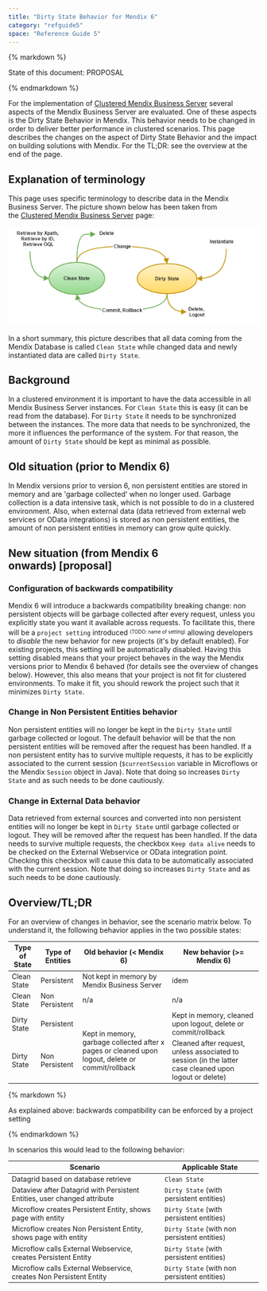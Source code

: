 ```yaml
---
title: "Dirty State Behavior for Mendix 6"
category: "refguide5"
space: "Reference Guide 5"
---
```

<div class="alert alert-info">{% markdown %}

State of this document: PROPOSAL

{% endmarkdown %}</div>

For the implementation of [Clustered Mendix Business Server](Clustered+Mendix+Business+Server) several aspects of the Mendix Business Server are evaluated. One of these aspects is the Dirty State Behavior in Mendix. This behavior needs to be changed in order to deliver better performance in clustered scenarios. This page describes the changes on the aspect of Dirty State Behavior and the impact on building solutions with Mendix. For the TL;DR: see the overview at the end of the page.

## Explanation of terminology

This page uses specific terminology to describe data in the Mendix Business Server. The picture shown below has been taken from the [Clustered Mendix Business Server](Clustered+Mendix+Business+Server) page:

![](attachments/16056891/16285792.png?effects=border-simple,shadow-kn)

In a short summary, this picture describes that all data coming from the Mendix Database is called `Clean State` while changed data and newly instantiated data are called `Dirty State`. 

## Background

In a clustered environment it is important to have the data accessible in all Mendix Business Server instances. For `Clean State` this is easy (it can be read from the database). For `Dirty State` it needs to be synchronized between the instances. The more data that needs to be synchronized, the more it influences the performance of the system. For that reason, the amount of `Dirty State` should be kept as minimal as possible.

## Old situation (prior to Mendix 6)

In Mendix versions prior to version 6, non persistent entities are stored in memory and are 'garbage collected' when no longer used. Garbage collection is a data intensive task, which is not possible to do in a clustered environment. Also, when external data (data retrieved from external web services or OData integrations) is stored as non persistent entities, the amount of non persistent entities in memory can grow quite quickly.

## New situation (from Mendix 6 onwards) [proposal]

### Configuration of backwards compatibility

Mendix 6 will introduce a backwards compatibility breaking change: non persistent objects will be garbage collected after every request, unless you explicitly state you want it available across requests. To facilitate this, there will be a `project setting` introduced <sup><sub>(TODO: name of setting)</sub></sup> allowing developers to _disable_ the new behavior for new projects (it's by default enabled). For existing projects, this setting will be automatically disabled. Having this setting disabled means that your project behaves in the way the Mendix versions prior to Mendix 6 behaved (for details see the overview of changes below). However, this also means that your project is not fit for clustered environments. To make it fit, you should rework the project such that it minimizes `Dirty State`.

### Change in Non Persistent Entities behavior

Non persistent entities will no longer be kept in the `Dirty State` until garbage collected or logout. The default behavior will be that the non persistent entities will be removed after the request has been handled. If a non persistent entity has to survive multiple requests, it has to be explicitly associated to the current session (`$currentSession` variable in Microflows or the Mendix `Session` object in Java). Note that doing so increases `Dirty State` and as such needs to be done cautiously.

### Change in External Data behavior

Data retrieved from external sources and converted into non persistent entities will no longer be kept in `Dirty State` until garbage collected or logout. They will be removed after the request has been handled. If the data needs to survive multiple requests, the checkbox `Keep data alive` needs to be checked on the External Webservice or OData integration point. Checking this checkbox will cause this data to be automatically associated with the current session. Note that doing so increases `Dirty State` and as such needs to be done cautiously.

## Overview/TL;DR

For an overview of changes in behavior, see the scenario matrix below. To understand it, the following behavior applies in the two possible states:

<table><thead><tr><th class="confluenceTh">Type of State</th><th colspan="1" class="confluenceTh">Type of Entities</th><th class="confluenceTh">Old behavior (&lt; Mendix 6)</th><th class="confluenceTh">New behavior (&gt;= Mendix 6)</th></tr></thead><tbody><tr><td class="confluenceTd">Clean State</td><td colspan="1" class="confluenceTd">Persistent</td><td class="confluenceTd">Not kept in memory by Mendix Business Server</td><td class="confluenceTd">idem</td></tr><tr><td colspan="1" class="confluenceTd">Clean State</td><td colspan="1" class="confluenceTd">Non Persistent</td><td colspan="1" class="confluenceTd">n/a</td><td colspan="1" class="confluenceTd">n/a</td></tr><tr><td colspan="1" class="confluenceTd">Dirty State</td><td colspan="1" class="confluenceTd">Persistent</td><td rowspan="2" class="confluenceTd"><span><br>Kept in memory, garbage collected after x pages or cleaned upon logout</span><span>, delete</span><span> or commit/rollback</span></td><td colspan="1" class="confluenceTd"><span>Kept in memory, c<span>leaned upon logout, delete or commit/rollback</span></span></td></tr><tr><td colspan="1" class="confluenceTd">Dirty State</td><td colspan="1" class="confluenceTd">Non Persistent</td><td colspan="1" class="confluenceTd"><span>Cleaned after request, unless associated to session (in the latter case cleaned upon logout or delete)</span></td></tr></tbody></table><div class="alert alert-info">{% markdown %}

As explained above: backwards compatibility can be enforced by a project setting

{% endmarkdown %}</div>

In scenarios this would lead to the following behavior:

<table><thead><tr><th class="confluenceTh">Scenario</th><th class="confluenceTh">Applicable State</th></tr></thead><tbody><tr><td class="confluenceTd">Datagrid based on database retrieve</td><td class="confluenceTd"><code>Clean State</code></td></tr><tr><td colspan="1" class="confluenceTd">Dataview after Datagrid with Persistent Entities, user changed attribute</td><td colspan="1" class="confluenceTd"><code>Dirty State</code> (with persistent entities)</td></tr><tr><td colspan="1" class="confluenceTd">Microflow creates Persistent Entity, shows page with entity</td><td colspan="1" class="confluenceTd"><code>Dirty State</code><span> (with persistent entities)</span></td></tr><tr><td colspan="1" class="confluenceTd">Microflow creates Non Persistent Entity, shows page with entity</td><td colspan="1" class="confluenceTd"><span><code>Dirty State</code><span> (with non persistent entities)</span></span></td></tr><tr><td colspan="1" class="confluenceTd">Microflow calls External Webservice, creates Persistent Entity</td><td colspan="1" class="confluenceTd"><span><code>Dirty State</code><span> (with persistent entities)</span></span></td></tr><tr><td colspan="1" class="confluenceTd">Microflow calls External Webservice, creates Non Persistent Entity</td><td colspan="1" class="confluenceTd"><span><code>Dirty State</code><span> (with non persistent entities)</span></span></td></tr></tbody></table>